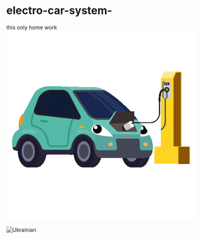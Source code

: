 # electro-car-system-
this only home work
![Heder](assets/IMG_2664.gif)


![Ukrainian](https://img.shields.io/static/v1?label=Uk%20by&message=rainian&labelColor=1f5fb2&color=fad247&style=for-the-badge)
